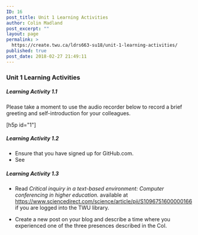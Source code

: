 ```yaml
---
ID: 16
post_title: Unit 1 Learning Activities
author: Colin Madland
post_excerpt: ""
layout: page
permalink: >
  https://create.twu.ca/ldrs663-su18/unit-1-learning-activities/
published: true
post_date: 2018-02-27 21:49:11
---
```

### Unit 1 Learning Activities

##### Learning Activity 1.1
Please take a moment to use the audio recorder below to record a brief greeting and self-introduction for your colleagues.

 [h5p id="1"]

##### Learning Activity 1.2
- Ensure that you have signed up for GitHub.com.
- See
##### Learning Activity 1.3

- Read *Critical inquiry in a text-based environment: Computer conferencing in higher education.* available at https://www.sciencedirect.com/science/article/pii/S1096751600000166 if you are logged into the TWU library.

- Create a new post on your blog and describe a time where you experienced one of the three presences described in the CoI.

#####
 
